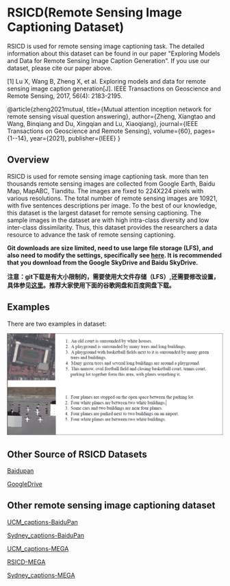 # RSICD(Remote Sensing Image Captioning Dataset)
RSICD is used for remote sensing image captioning task. The detailed information about this dataset can be found in our paper "Exploring Models and Data for Remote Sensing Image Caption Generation".
If you use our dataset, please cite our paper above. 

[1] Lu X, Wang B, Zheng X, et al. Exploring models and data for remote sensing image caption generation[J]. IEEE Transactions on Geoscience and Remote Sensing, 2017, 56(4): 2183-2195.

@article{zheng2021mutual,
  title={Mutual attention inception network for remote sensing visual question answering},
  author={Zheng, Xiangtao and Wang, Binqiang and Du, Xingqian and Lu, Xiaoqiang},
  journal={IEEE Transactions on Geoscience and Remote Sensing},
  volume={60},
  pages={1--14},
  year={2021},
  publisher={IEEE}
}

## Overview

RSICD is used for remote sensing image captioning task. more than ten thousands remote sensing images are collected from Google Earth, Baidu Map, MapABC, Tianditu. The images are fixed to 224X224 pixels with various resolutions. The total number of remote sensing images are 10921, with five sentences descriptions per image. To the best of our knowledge, this dataset is the largest dataset for remote sensing captioning. The sample images in the dataset are with high intra-class diversity and low inter-class dissimilarity. Thus, this dataset provides the researchers a data resource to advance the task of remote sensing captioning.

**Git downloads are size limited, need to use large file storage (LFS), and also need to modify the settings, specifically see [here](http://blog.csdn.net/m0_37052320/article/details/77799413). It is recommended that you download from the Google SkyDrive and Baidu SkyDrive.**

**注意：git下载是有大小限制的，需要使用大文件存储（LFS）,还需要修改设置，具体参见[这里](http://blog.csdn.net/m0_37052320/article/details/77799413)。推荐大家使用下面的谷歌网盘和百度网盘下载。**

## Examples

There are two examples in dataset:

  ![](./RSICD/example.PNG)

## Other Source of RSICD Datasets 

[Baidupan](http://pan.baidu.com/s/1bp71tE3)

[GoogleDrive](https://drive.google.com/open?id=0B1jt7lJDEXy3aE90cG9YSl9ScUk)

## Other remote sensing image captioning dataset

[UCM_captions-BaiduPan](https://pan.baidu.com/s/1mjPToHq)

[Sydney_captions-BaiduPan](https://pan.baidu.com/s/1hujEmcG)

[UCM_captions-MEGA](https://mega.nz/folder/wCpSzSoS#RXzIlrv--TDt3ENZdKN8JA)

[RSICD-MEGA](https://mega.nz/folder/EOpjTAwL#LWdHVjKAJbd3NbLsCvzDGA)

[Sydney_captions-MEGA](https://mega.nz/folder/pG4yTYYA#4c4buNFLibryZnlujsrwEQ)
